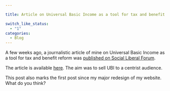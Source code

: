 ```yaml
---

title: Article on Universal Basic Income as a tool for tax and benefit reform

switch_like_status:
  - "1"
categories:
  - Blog
---
```

A few weeks ago, a journalistic article of mine on Universal Basic Income as a tool for tax and benefit reform was <a href="https://www.socialliberal.net/universal_basic_income_as_a_tool_for_tax_and_benefit_reform" target="_blank" rel="noopener">published on Social Liberal Forum</a>.

The article is available <a href="https://www.socialliberal.net/universal_basic_income_as_a_tool_for_tax_and_benefit_reform" target="_blank" rel="noopener">here</a>. The aim was to sell UBI to a centrist audience.

This post also marks the first post since my major redesign of my website. What do you think?